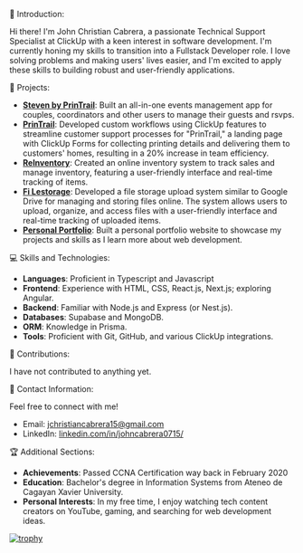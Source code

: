 👋 Introduction:

Hi there! I'm John Christian Cabrera, a passionate Technical Support Specialist at ClickUp with a keen interest in software development. I'm currently honing my skills to transition into a Fullstack Developer role. I love solving problems and making users' lives easier, and I'm excited to apply these skills to building robust and user-friendly applications.

🚀 Projects:

- **[Steven by PrinTrail](https://steven.printrail.com)**: Built an all-in-one events management app for couples, coordinators and other users to manage their guests and rsvps.
- **[PrinTrail](https://printrail.shop)**: Developed custom workflows using ClickUp features to streamline customer support processes for "PrinTrail," a landing page with ClickUp Forms for collecting printing details and delivering them to customers' homes, resulting in a 20% increase in team efficiency.
- **[ReInventory](https://vercel.com/john-christian-cabreras-projects/reinventory)**: Created an online inventory system to track sales and manage inventory, featuring a user-friendly interface and real-time tracking of items. 
- **[Fi Lestorage](https://filesx-nu.vercel.app/)**: Developed a file storage upload system similar to Google Drive for managing and storing files online. The system allows users to upload, organize, and access files with a user-friendly interface and real-time tracking of uploaded items.
- **[Personal Portfolio](https://jcabs.tech)**: Built a personal portfolio website to showcase my projects and skills as I learn more about web development.

💻 Skills and Technologies:

- **Languages**: Proficient in Typescript and Javascript
- **Frontend**: Experience with HTML, CSS, React.js, Next.js; exploring Angular.
- **Backend**: Familiar with Node.js and Express (or Nest.js).
- **Databases**: Supabase and MongoDB.
- **ORM**: Knowledge in Prisma.
- **Tools**: Proficient with Git, GitHub, and various ClickUp integrations.

🌟 Contributions:

I have not contributed to anything yet.

📧 Contact Information:

Feel free to connect with me!
- Email: jchristiancabrera15@gmail.com
- LinkedIn: [linkedin.com/in/johncabrera0715/](https://www.linkedin.com/in/johncabrera0715/)

🏆 Additional Sections:

- **Achievements**: Passed CCNA Certification way back in February 2020
- **Education**: Bachelor's degree in Information Systems from Ateneo de Cagayan Xavier University.
- **Personal Interests**: In my free time, I enjoy watching tech content creators on YouTube, gaming, and searching for web development ideas.


[![trophy](https://github-profile-trophy.vercel.app/?username=rasderty01)](https://github.com/ryo-ma/github-profile-trophy)
